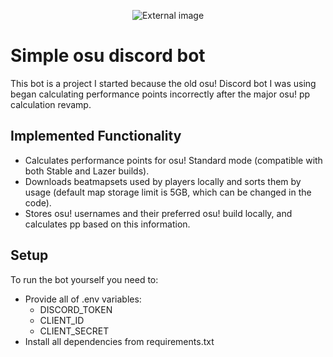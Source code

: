 <p align="center">
  <img src="https://imgur.com/mW5xuP6.png" alt="External image">
</p>

# **Simple osu discord bot**
This bot is a project I started because the old osu! Discord bot I was using began calculating performance points incorrectly after the major osu! pp calculation revamp.

## **Implemented Functionality**
- Calculates performance points for osu! Standard mode (compatible with both Stable and Lazer builds).
- Downloads beatmapsets used by players locally and sorts them by usage (default map storage limit is 5GB, which can be changed in the code).
- Stores osu! usernames and their preferred osu! build locally, and calculates pp based on this information.

## **Setup**
To run the bot yourself you need to:
- Provide all of .env variables:
  - DISCORD_TOKEN 
  - CLIENT_ID
  - CLIENT_SECRET
- Install all dependencies from requirements.txt
